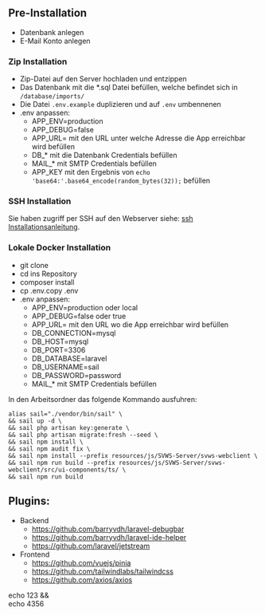## Pre-Installation
* Datenbank anlegen
* E-Mail Konto anlegen

### Zip Installation
* Zip-Datei auf den Server hochladen und entzippen
* Das Datenbank mit die *.sql Datei befüllen, welche befindet sich in `/database/imports/`
* Die Datei `.env.example` duplizieren und auf `.env` umbennenen
* .env anpassen:
    * APP_ENV=production
    * APP_DEBUG=false
    * APP_URL= mit den URL unter welche Adresse die App erreichbar wird befüllen
    * DB_* mit die Datenbank Credentials befüllen
    * MAIL_* mit SMTP Credentials befüllen
    * APP_KEY mit den Ergebnis von `echo 'base64:'.base64_encode(random_bytes(32));` befüllen

### SSH Installation

Sie haben zugriff per SSH auf den Webserver siehe: [ssh Installationsanleitung](Installation_SSH.md).



### Lokale Docker Installation
* git clone
* cd ins Repository
* composer install
* cp .env.copy .env
* .env anpassen:
  * APP_ENV=production oder local
  * APP_DEBUG=false oder true
  * APP_URL= mit den URL wo die App erreichbar wird befüllen
  * DB_CONNECTION=mysql
  * DB_HOST=mysql 
  * DB_PORT=3306 
  * DB_DATABASE=laravel 
  * DB_USERNAME=sail 
  * DB_PASSWORD=password
  * MAIL_* mit SMTP Credentials befüllen


In den Arbeitsordner das folgende Kommando ausfuhren:
```
alias sail="./vendor/bin/sail" \
&& sail up -d \
&& sail php artisan key:generate \
&& sail php artisan migrate:fresh --seed \
&& sail npm install \
&& sail npm audit fix \
&& sail npm install --prefix resources/js/SVWS-Server/svws-webclient \
&& sail npm run build --prefix resources/js/SVWS-Server/svws-webclient/src/ui-components/ts/ \
&& sail npm run build
```

## Plugins: 
* Backend
    * https://github.com/barryvdh/laravel-debugbar
    * https://github.com/barryvdh/laravel-ide-helper
    * https://github.com/laravel/jetstream
* Frontend 
    * https://github.com/vuejs/pinia
    * https://github.com/tailwindlabs/tailwindcss
    * https://github.com/axios/axios

echo 123 && \
echo 4356
